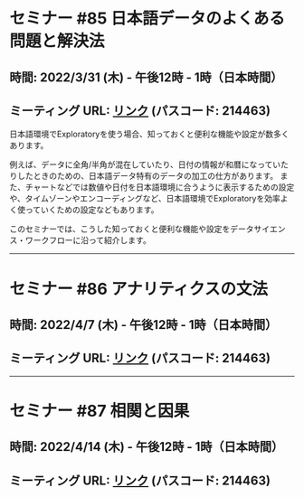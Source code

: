 # セミナー #85 日本語データのよくある問題と解決法

## 時間: 2022/3/31 (木) - 午後12時 - 1時（日本時間）

## ミーティング URL: [リンク](https://us02web.zoom.us/j/331585134?pwd=VGVyeXBRWjFMT2hESFdhSU45Z2d0dz09) (パスコード: 214463)

日本語環境でExploratoryを使う場合、知っておくと便利な機能や設定が数多くあります。

例えば、データに全角/半角が混在していたり、日付の情報が和暦になっていたりしたときのための、日本語データ特有のデータの加工の仕方があります。
また、チャートなどでは数値や日付を日本語環境に合うように表示するための設定や、タイムゾーンやエンコーディングなど、日本語環境でExploratoryを効率よく使っていくための設定などもあります。

このセミナーでは、こうした知っておくと便利な機能や設定をデータサイエンス・ワークフローに沿って紹介します。

----

# セミナー #86 アナリティクスの文法

## 時間: 2022/4/7 (木) - 午後12時 - 1時（日本時間）

## ミーティング URL: [リンク](https://us02web.zoom.us/j/331585134?pwd=VGVyeXBRWjFMT2hESFdhSU45Z2d0dz09) (パスコード: 214463)

----

# セミナー #87 相関と因果

## 時間: 2022/4/14 (木) - 午後12時 - 1時（日本時間）

## ミーティング URL: [リンク](https://us02web.zoom.us/j/331585134?pwd=VGVyeXBRWjFMT2hESFdhSU45Z2d0dz09) (パスコード: 214463)
